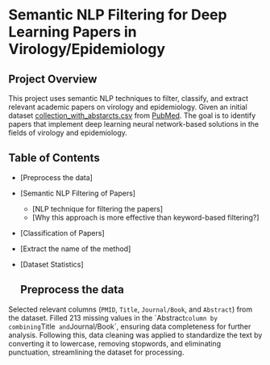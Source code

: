 # Semantic NLP Filtering for Deep Learning Papers in Virology/Epidemiology

## Project Overview
This project uses semantic NLP techniques to filter, classify, and extract relevant academic papers on virology and epidemiology. Given an initial dataset [collection_with_abstarcts.csv](https://github.com/Pravitha92/Semantic_NLP_Filtering/blob/main/collection_with_abstracts.csv) from [PubMed](https://pubmed.ncbi.nlm.nih.gov/). The goal is to identify papers that implement deep learning neural network-based solutions in the fields of virology and epidemiology.

## Table of Contents
* [Preprocess the data]
* [Semantic NLP Filtering of Papers]
    * [NLP technique for filtering the papers]
    * [Why this approach is more effective than keyword-based filtering?]
* [Classification of Papers]
* [Extract the name of the method]
* [Dataset Statistics]

  ## Preprocess the data
Selected relevant columns (`PMID`, `Title`, `Journal/Book`, and `Abstract`) from the dataset. Filled 213 missing values in the ´Abstract` column by combining `Title`  and `Journal/Book`, ensuring data completeness for further analysis. Following this, data cleaning was applied to standardize the text by converting it to lowercase, removing stopwords, and eliminating punctuation, streamlining the dataset for processing.
